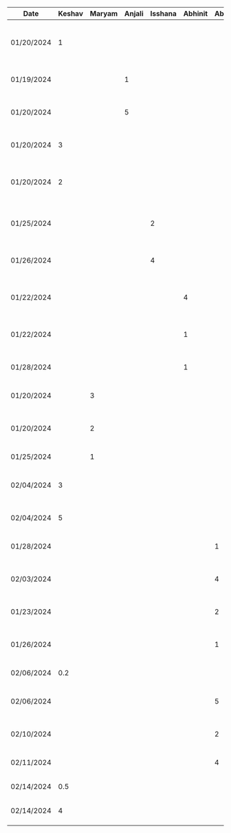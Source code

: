 | Date       | Keshav | Maryam | Anjali | Isshana | Abhinit | Abhinav | Task                                                    |
| ---------- | ------ | ------ | ------ | ------- | ------- | ------- | ------------------------------------------------------- |
| 01/20/2024 | 1      |        |        |         |         |         | Configure Repository permissions, README, timelog       |
| 01/19/2024 |        |        | 1      |         |         |         | List out all of the functional properties               |
| 01/20/2024 |        |        | 5      |         |         |         | Created the mockups for 2 functional properties         |
| 01/20/2024 | 3      |        |        |         |         |         | D1 work on NFPs and User Population                     |
| 01/20/2024 | 2      |        |        |         |         |         | Figma mockups for Notifications and the Feedback system |
| 01/25/2024 |        |        |        | 2       |         |         | Create user scenarios for adding club event             |
| 01/26/2024 |        |        |        | 4       |         |         | Created Figma mockups for 2 functional properties       |
| 01/22/2024 |        |        |        |         | 4       |         | Created user scenarios for searching clubs & recs       |
| 01/22/2024 |        |        |        |         | 1       |         | Added to stakeholders and human human values            |
| 01/28/2024 |        |        |        |         | 1       |         | Presentation Slides Prep + Review                       |
| 01/20/2024 |        | 3      |        |         |         |         | Wrote the introduction for the report                   |
| 01/20/2024 |        | 2      |        |         |         |         | Figma mockups for recommendation system                 |
| 01/25/2024 |        | 1      |        |         |         |         | Proof read report                                       |
| 02/04/2024 | 3      |        |        |         |         |         | Boilerplate code, prisma setup, postgres db creation    |
| 02/04/2024 | 5      |        |        |         |         |         | User login/registration and all auth                    |
| 01/28/2024 |        |        |        |         |         | 1       | Worked on my slides for the presentation                |
| 02/03/2024 |        |        |        |         |         | 4       | Designed a SQL Database Schema for the project          |
| 01/23/2024 |        |        |        |         |         | 2       | Added on to stakeholders in project proposal            |
| 01/26/2024 |        |        |        |         |         | 1       | Proof read proposal report and made minor edits         |
| 02/06/2024 | 0.2    |        |        |         |         |         | Autogenerate db model                                   |
| 02/06/2024 |        |        |        |         |         | 5       | Setup dev environments locally & built Club APIs        |
| 02/10/2024 |        |        |        |         |         | 2       | Added ClubAdmin and Club APIs                           |
| 02/11/2024 |        |        |        |         |         | 4       | Connected Auth to APIs; added some more APIs            |
| 02/14/2024 | 0.5    |        |        |         |         |         | GET endpoint for user by ID                             |
| 02/14/2024 | 4      |        |        |         |         |         | D2 writeup + auto format code                           |
